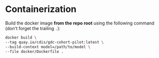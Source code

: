 # Containerization

Build the docker image **from the repo root** using the following command (don't forget the trailing `.`):
```bash
docker build \
--tag quay.io/cdis/gdc-cohort-pilot:latest \
--build-context model=/path/to/model \
--file docker/Dockerfile .
```
